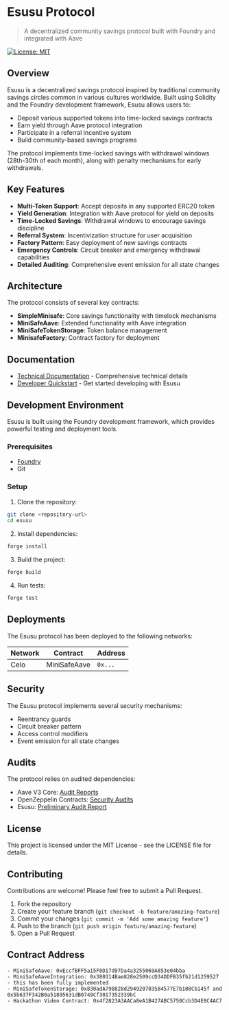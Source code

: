 # Esusu Protocol

> A decentralized community savings protocol built with Foundry and integrated with Aave

[![License: MIT](https://img.shields.io/badge/License-MIT-yellow.svg)](https://opensource.org/licenses/MIT)

## Overview

Esusu is a decentralized savings protocol inspired by traditional community savings circles common in various cultures worldwide. Built using Solidity and the Foundry development framework, Esusu allows users to:

- Deposit various supported tokens into time-locked savings contracts
- Earn yield through Aave protocol integration
- Participate in a referral incentive system
- Build community-based savings programs

The protocol implements time-locked savings with withdrawal windows (28th-30th of each month), along with penalty mechanisms for early withdrawals.

## Key Features

- **Multi-Token Support**: Accept deposits in any supported ERC20 token
- **Yield Generation**: Integration with Aave protocol for yield on deposits
- **Time-Locked Savings**: Withdrawal windows to encourage savings discipline
- **Referral System**: Incentivization structure for user acquisition
- **Factory Pattern**: Easy deployment of new savings contracts
- **Emergency Controls**: Circuit breaker and emergency withdrawal capabilities
- **Detailed Auditing**: Comprehensive event emission for all state changes

## Architecture

The protocol consists of several key contracts:

- **SimpleMinisafe**: Core savings functionality with timelock mechanisms
- **MiniSafeAave**: Extended functionality with Aave integration
- **MiniSafeTokenStorage**: Token balance management
- **MinisafeFactory**: Contract factory for deployment

## Documentation

- [Technical Documentation](./docs/technical-documentation.md) - Comprehensive technical details
- [Developer Quickstart](./docs/developer-quickstart.md) - Get started developing with Esusu

## Development Environment

Esusu is built using the Foundry development framework, which provides powerful testing and deployment tools.

### Prerequisites

- [Foundry](https://getfoundry.sh/)
- Git

### Setup

1. Clone the repository:
```bash
git clone <repository-url>
cd esusu
```

2. Install dependencies:
```bash
forge install
```

3. Build the project:
```bash
forge build
```

4. Run tests:
```bash
forge test
```

## Deployments

The Esusu protocol has been deployed to the following networks:

| Network | Contract | Address |
|---------|----------|---------|
| Celo | MiniSafeAave | `0x...` |

## Security

The Esusu protocol implements several security mechanisms:

- Reentrancy guards
- Circuit breaker pattern
- Access control modifiers
- Event emission for all state changes

## Audits

The protocol relies on audited dependencies:

- Aave V3 Core: [Audit Reports](./lib/aave-v3-core/audits/)
- OpenZeppelin Contracts: [Security Audits](https://github.com/OpenZeppelin/openzeppelin-contracts/tree/master/audits)
- Esusu: [Preliminary Audit Report](report.md)

## License

This project is licensed under the MIT License - see the LICENSE file for details.

## Contributing

Contributions are welcome! Please feel free to submit a Pull Request.

1. Fork the repository
2. Create your feature branch (`git checkout -b feature/amazing-feature`)
3. Commit your changes (`git commit -m 'Add some amazing feature'`)
4. Push to the branch (`git push origin feature/amazing-feature`)
5. Open a Pull Request


## Contract Address

    - MiniSafeAave: 0xEccfBFF5a15F0D17d97Da4a3255069A853e04bba 
    - MiniSafeAaveIntegration: 0x380314Bae828e2509ccD34DDFB35fb21d1259527 - this has been fully implemented
    - MiniSafeTokenStorage: 0x830adA798828d294920703584577E7b108Cb145f and 0x5b637F342B0a51895631dB0749Cf3017352339bC
    - Hackathon Video Contract: 0x4f2823A3AACa8eA1B427ABC5750Ccb3D4E8C4AC7
